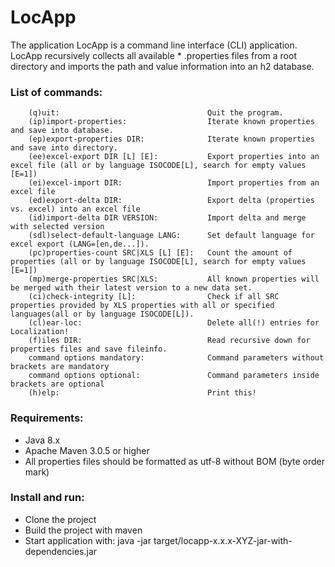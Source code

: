 # LocApp

The application LocApp is a command line interface (CLI) application. LocApp recursively collects
all available * .properties files from a root directory and imports the path and value information into an h2 database.

###  List of commands:

        (q)uit:                                 Quit the program.
        (ip)import-properties:                  Iterate known properties and save into database.
        (ep)export-properties DIR:              Iterate known properties and save into directory.
        (ee)excel-export DIR [L] [E]:           Export properties into an excel file (all or by language ISOCODE[L], search for empty values [E=1])
        (ei)excel-import DIR:                   Import properties from an excel file
        (ed)export-delta DIR:                   Export delta (properties vs. excel) into an excel file
        (id)import-delta DIR VERSION:           Import delta and merge with selected version
        (sdl)select-default-language LANG:      Set default language for excel export (LANG=[en,de...]).
        (pc)properties-count SRC|XLS [L] [E]:   Count the amount of properties (all or by language ISOCODE[L], search for empty values [E=1])
        (mp)merge-properties SRC|XLS:           All known properties will be merged with their latest version to a new data set.
        (ci)check-integrity [L]:                Check if all SRC properties provided by XLS properties with all or specified languages(all or by language ISOCODE[L]).
        (cl)ear-loc:                            Delete all(!) entries for Localization!
        (f)iles DIR:                            Read recursive down for properties files and save fileinfo.
        command options mandatory:              Command parameters without brackets are mandatory
        command options optional:               Command parameters inside brackets are optional
        (h)elp:                                 Print this!


### Requirements:

- Java 8.x
- Apache Maven 3.0.5 or higher
- All properties files should be formatted as utf-8 without BOM (byte order mark)

###  Install and run:

- Clone the project
- Build the project with maven
- Start application with: java -jar target/locapp-x.x.x-XYZ-jar-with-dependencies.jar
